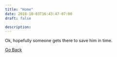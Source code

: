 ```yaml
---
title: "Home"
date: 2018-10-03T16:43:47-07:00
draft: false

description:
---
```


<div class="container text-center py-3">
    <div class="card py-5">
        <p class="m-auto">Ok, hopefully someone gets there to save him in time.</p>
    </div>
    <a href="/responder/page0" class="btn btn-lg btn-block btn-primary text-white">
        Go Back
    </a>
</div>
